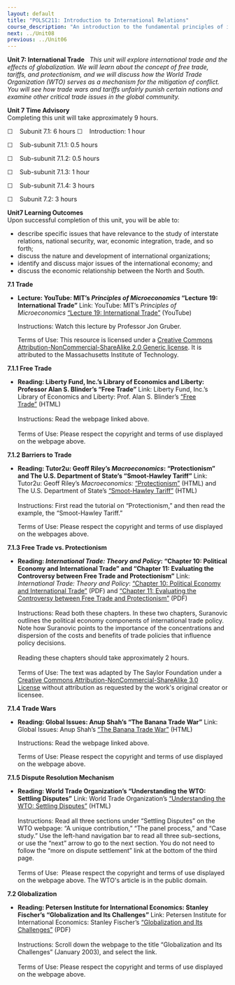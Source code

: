 ```yaml
---
layout: default
title: "POLSC211: Introduction to International Relations"
course_description: "An introduction to the fundamental principles of international relations within the political science framework, exploring issues related to the politics and ethics of global welfare, war, world poverty, disease, trade policy, environmental concerns, human rights, and terrorism."
next: ../Unit08
previous: ../Unit06
---
```

**Unit 7: International Trade** <span id="7"></span> 
*This unit will explore international trade and the effects of
globalization. We will learn about the concept of free trade, tariffs,
and protectionism, and we will discuss how the World Trade Organization
(WTO) serves as a mechanism for the mitigation of conflict. You will see
how trade wars and tariffs unfairly punish certain nations and examine
other critical trade issues in the global community.*

**Unit 7 Time Advisory**  
Completing this unit will take approximately 9 hours.  
  
 ☐    Subunit 7.1: 6 hours
☐    Introduction: 1 hour  
  
 ☐    Sub-subunit 7.1.1: 0.5 hours  
  
 ☐    Sub-subunit 7.1.2: 0.5 hours  
  
 ☐    Sub-subunit 7.1.3: 1 hour  
  
 ☐    Sub-subunit 7.1.4: 3 hours

☐    Subunit 7.2: 3 hours

**Unit7 Learning Outcomes**  
Upon successful completion of this unit, you will be able to:
-   describe specific issues that have relevance to the study of
    interstate relations, national security, war, economic integration,
    trade, and so forth;
-   <span dir="LTR">discuss the nature and development of international
    organizations;</span>
-   identify and discuss major issues of the international economy; and
-   discuss the economic relationship between the North and South.

**7.1 Trade** <span id="7.1"></span> 
-   **Lecture: YouTube: MIT’s *Principles of Microeconomics* “Lecture
    19: International Trade”**
    Link: YouTube: MIT’s *Principles of Microeconomics* [“Lecture 19:
    International
    Trade”](http://www.youtube.com/watch?v=oju-1Ogh1ks) (YouTube)  
      
     Instructions: Watch this lecture by Professor Jon Gruber.  
      
     Terms of Use: This resource is licensed under a [Creative Commons
    Attribution-NonCommercial-ShareAlike 2.0 Generic
    license](http://creativecommons.org/licenses/by-nc-sa/2.0/). It is
    attributed to the Massachusetts Institute of Technology. 

**7.1.1 Free Trade** <span id="7.1.1"></span> 
-   **Reading: Liberty Fund, Inc.’s Library of Economics and Liberty:
    Professor Alan S. Blinder’s “Free Trade”**
    Link: Liberty Fund, Inc.’s Library of Economics and Liberty: Prof.
    Alan S. Blinder’s [“Free
    Trade”](http://www.econlib.org/library/Enc/FreeTrade.html) (HTML)  
        
     Instructions: Read the webpage linked above.  
        
     Terms of Use: Please respect the copyright and terms of use
    displayed on the webpage above.

**7.1.2 Barriers to Trade** <span id="7.1.2"></span> 
-   **Reading: Tutor2u: Geoff Riley’s *Macroeconomics*: “Protectionism”
    and The U.S. Department of State’s “Smoot-Hawley Tariff”**
    Link: Tutor2u: Geoff Riley’s *Macroeconomics:*
    [“Protectionism”](http://tutor2u.net/economics/revision-notes/a2-macro-protectionism.html) (HTML)
    and The U.S. Department of State’s [“Smoot-Hawley
    Tariff”](http://future.state.gov/when/timeline/1921_timeline/smoot_tariff.html) (HTML)  
        
     Instructions: First read the tutorial on “Protectionism,” and then
    read the example, the “Smoot-Hawley Tariff.”  
      
     Terms of Use: Please respect the copyright and terms of use
    displayed on the webpages above.

**7.1.3 Free Trade vs. Protectionism** <span id="7.1.3"></span> 
-   **Reading: *International Trade: Theory and Policy*: “Chapter 10:
    Political Economy and International Trade” and “Chapter 11:
    Evaluating the Controversy between Free Trade and Protectionism”**
    Link: *International Trade: Theory and Policy*: [“Chapter 10:
    Political Economy and International
    Trade”](http://www.saylor.org/site/textbooks/International%20Trade%20-%20Theory%20and%20Policy.pdf) (PDF)
    and [“Chapter 11: Evaluating the Controversy between Free Trade and
    Protectionism”](http://www.saylor.org/site/textbooks/International%20Trade%20-%20Theory%20and%20Policy.pdf) (PDF)  
        
     Instructions: Read both these chapters. In these two chapters,
    Suranovic outlines the political economy components of international
    trade policy. Note how Suranovic points to the importance of the
    concentrations and dispersion of the costs and benefits of trade
    policies that influence policy decisions.  
        
     Reading these chapters should take approximately 2 hours.  
        
     Terms of Use: The text was adapted by The Saylor Foundation under a
    [Creative Commons Attribution-NonCommercial-ShareAlike 3.0
    License](http://creativecommons.org/licenses/by-nc-sa/3.0/) without
    attribution as requested by the work's original creator or licensee.

**7.1.4 Trade Wars** <span id="7.1.4"></span> 
-   **Reading: Global Issues: Anup Shah’s “The Banana Trade War”**
    Link: Global Issues: Anup Shah’s [“The Banana Trade
    War”](http://www.globalissues.org/article/63/the-banana-trade-war) (HTML)  
      
     Instructions: Read the webpage linked above.  
      
     Terms of Use: Please respect the copyright and terms of use
    displayed on the webpage above.

**7.1.5 Dispute Resolution Mechanism** <span id="7.1.5"></span> 
-   **Reading: World Trade Organization’s “Understanding the WTO:
    Settling Disputes”**
    Link: World Trade Organization’s [“Understanding the WTO: Settling
    Disputes”](http://www.wto.org/english/thewto_e/whatis_e/tif_e/disp1_e.htm)
    (HTML)  
        
     Instructions: Read all three sections under “Settling Disputes” on
    the WTO webpage: “A unique contribution,” “The panel process,” and
    “Case study.” Use the left-hand navigation bar to read all three
    sub-sections, or use the “next” arrow to go to the next section. You
    do not need to follow the “more on dispute settlement” link at the
    bottom of the third page.    
        
     Terms of Use:  Please respect the copyright and terms of use
    displayed on the webpage above. The WTO's article is in the public
    domain. 

**7.2 Globalization** <span id="7.2"></span> 
-   **Reading: Petersen Institute for International Economics: Stanley
    Fischer’s “Globalization and Its Challenges”**
    Link: Petersen Institute for International Economics: Stanley
    Fischer’s [“Globalization and Its
    Challenges”](http://iie.com/fischer/sl.html) (PDF)  
        
     Instructions: Scroll down the webpage to the title “Globalization
    and Its Challenges” (January 2003), and select the link.    
        
     Terms of Use: Please respect the copyright and terms of use
    displayed on the webpage above.


